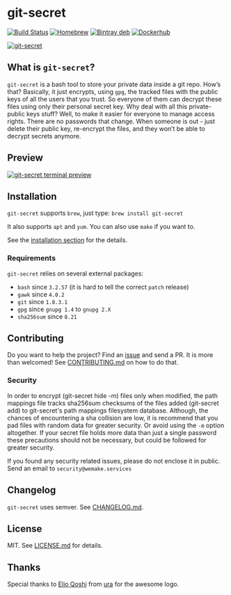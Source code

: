 # git-secret

[![Build Status](https://img.shields.io/travis/sobolevn/git-secret/master.svg)](https://travis-ci.org/sobolevn/git-secret) [![Homebrew](https://img.shields.io/homebrew/v/git-secret.svg)](http://braumeister.org/formula/git-secret) [![Bintray deb](https://img.shields.io/bintray/v/sobolevn/deb/git-secret.svg)](https://bintray.com/sobolevn/deb/git-secret/view) [![Dockerhub](https://img.shields.io/docker/pulls/sobolevn/git-secret.svg)](https://hub.docker.com/r/sobolevn/git-secret/)

[![git-secret](https://raw.githubusercontent.com/sobolevn/git-secret/gh-pages/images/git-secret-big.png)](http://git-secret.io/)


## What is `git-secret`?

`git-secret` is a bash tool to store your private data inside a git repo. How’s that? Basically, it just encrypts, using `gpg`, the tracked files with the public keys of all the users that you trust. So everyone of them can decrypt these files using only their personal secret key. Why deal with all this private-public keys stuff? Well, to make it easier for everyone to manage access rights. There are no passwords that change. When someone is out - just delete their public key, re-encrypt the files, and they won’t be able to decrypt secrets anymore.


## Preview

[![git-secret terminal preview](https://asciinema.org/a/41811.png)](https://asciinema.org/a/41811?autoplay=1)


## Installation

`git-secret` supports `brew`, just type: `brew install git-secret`

It also supports `apt` and `yum`. You can also use `make` if you want to.

See the [installation section](http://git-secret.io/installation) for the details.

### Requirements

`git-secret` relies on several external packages:

- `bash` since `3.2.57` (it is hard to tell the correct `patch` release)
- `gawk` since `4.0.2`
- `git` since `1.8.3.1`
- `gpg` since `gnupg 1.4` to `gnupg 2.X`
- `sha256sum` since `8.21`


## Contributing

Do you want to help the project? Find an [issue](https://github.com/sobolevn/git-secret/issues) and send a PR. It is more than welcomed! See [CONTRIBUTING.md](CONTRIBUTING.md) on how to do that.

### Security

In order to encrypt (git-secret hide -m) files only when modified, the path
mappings file tracks sha256sum checksums of the files added (git-secret add) to
git-secret's path mappings filesystem database. Although, the chances of
encountering a sha collision are low, it is recommend that you pad files with
random data for greater security. Or avoid using  the `-m` option altogether.
If your secret file holds more data than just a single password these
precautions should not be necessary, but could be followed for greater
security.

If you found any security related issues, please do not enclose it in public. Send an email to `security@wemake.services`


## Changelog

`git-secret` uses semver. See [CHANGELOG.md](CHANGELOG.md).


## License

MIT. See [LICENSE.md](LICENSE.md) for details.


## Thanks

Special thanks to [Elio Qoshi](https://elioqoshi.me/sq/) from [ura](http://ura.design/) for the awesome logo.
